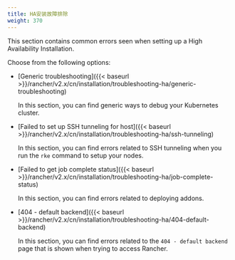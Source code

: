 ```yaml
---
title: HA安装故障排除
weight: 370
---
```

This section contains common errors seen when setting up a High Availability Installation.

Choose from the following options:

- [Generic troubleshooting]({{< baseurl >}}/rancher/v2.x/cn/installation/troubleshooting-ha/generic-troubleshooting)

	In this section, you can find generic ways to debug your Kubernetes cluster.

- [Failed to set up SSH tunneling for host]({{< baseurl >}}/rancher/v2.x/cn/installation/troubleshooting-ha/ssh-tunneling)

	In this section, you can find errors related to SSH tunneling when you run the `rke` command to setup your nodes.

- [Failed to get job complete status]({{< baseurl >}}/rancher/v2.x/cn/installation/troubleshooting-ha/job-complete-status)

	In this section, you can find errors related to deploying addons.

- [404 - default backend]({{< baseurl >}}/rancher/v2.x/cn/installation/troubleshooting-ha/404-default-backend)

	In this section, you can find errors related to the `404 - default backend` page that is shown when trying to access Rancher.

